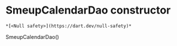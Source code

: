 


# SmeupCalendarDao constructor




    *[<Null safety>](https://dart.dev/null-safety)*



SmeupCalendarDao()












